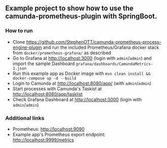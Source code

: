 ## Example project to show how to use the camunda-prometheus-plugin with SpringBoot.

### How to run

* Clone <https://github.com/StephenOTT/camunda-prometheus-process-engine-plugin> and run the included Prometheus/Grafana docker stack from `docker/prometheus-grafana/` as described
* Go to Grafana at <http://localhost:3000> (login with `admin`/`admin`) and import the sample Dashboard `grafana/dashboards/CamundaMetrics-1.json` 
* Run this example app as Docker image with `mvn clean install && docker-compose up -d --build`
* Login to Camunda at <http://localhost:8080/app/> (with `admin`/`admin`)
* Start processes with Camunda's Taskist at <http://localhost:8080/app/tasklist>
* Check Grafana Dashboard at <http://localhost:3000> (login with `admin`/`admin`)

### Additional links

* Prometheus: <http://localhost:9090>
* Example app's Prometheus export endpoint: <http://localhost:9999/metrics>